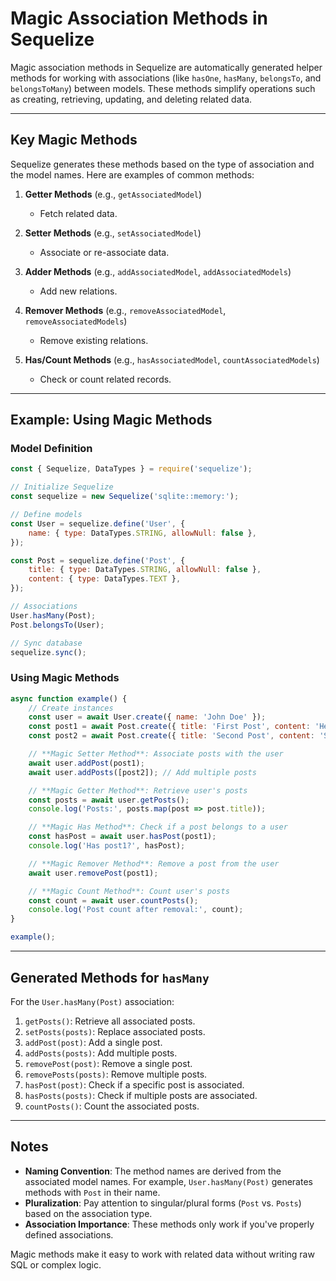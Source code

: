 # Magic Association Methods in Sequelize

Magic association methods in Sequelize are automatically generated helper methods for working with associations (like `hasOne`, `hasMany`, `belongsTo`, and `belongsToMany`) between models. These methods simplify operations such as creating, retrieving, updating, and deleting related data.

---

## Key Magic Methods
Sequelize generates these methods based on the type of association and the model names. Here are examples of common methods:

1. **Getter Methods** (e.g., `getAssociatedModel`)
   - Fetch related data.

2. **Setter Methods** (e.g., `setAssociatedModel`)
   - Associate or re-associate data.

3. **Adder Methods** (e.g., `addAssociatedModel`, `addAssociatedModels`)
   - Add new relations.

4. **Remover Methods** (e.g., `removeAssociatedModel`, `removeAssociatedModels`)
   - Remove existing relations.

5. **Has/Count Methods** (e.g., `hasAssociatedModel`, `countAssociatedModels`)
   - Check or count related records.

---

## Example: Using Magic Methods

### Model Definition
```javascript
const { Sequelize, DataTypes } = require('sequelize');

// Initialize Sequelize
const sequelize = new Sequelize('sqlite::memory:');

// Define models
const User = sequelize.define('User', {
    name: { type: DataTypes.STRING, allowNull: false },
});

const Post = sequelize.define('Post', {
    title: { type: DataTypes.STRING, allowNull: false },
    content: { type: DataTypes.TEXT },
});

// Associations
User.hasMany(Post);
Post.belongsTo(User);

// Sync database
sequelize.sync();
```

### Using Magic Methods
```javascript
async function example() {
    // Create instances
    const user = await User.create({ name: 'John Doe' });
    const post1 = await Post.create({ title: 'First Post', content: 'Hello World!' });
    const post2 = await Post.create({ title: 'Second Post', content: 'Sequelize Magic Methods' });

    // **Magic Setter Method**: Associate posts with the user
    await user.addPost(post1);
    await user.addPosts([post2]); // Add multiple posts

    // **Magic Getter Method**: Retrieve user's posts
    const posts = await user.getPosts();
    console.log('Posts:', posts.map(post => post.title));

    // **Magic Has Method**: Check if a post belongs to a user
    const hasPost = await user.hasPost(post1);
    console.log('Has post1?', hasPost);

    // **Magic Remover Method**: Remove a post from the user
    await user.removePost(post1);

    // **Magic Count Method**: Count user's posts
    const count = await user.countPosts();
    console.log('Post count after removal:', count);
}

example();
```

---

## Generated Methods for `hasMany`

For the `User.hasMany(Post)` association:

1. `getPosts()`: Retrieve all associated posts.
2. `setPosts(posts)`: Replace associated posts.
3. `addPost(post)`: Add a single post.
4. `addPosts(posts)`: Add multiple posts.
5. `removePost(post)`: Remove a single post.
6. `removePosts(posts)`: Remove multiple posts.
7. `hasPost(post)`: Check if a specific post is associated.
8. `hasPosts(posts)`: Check if multiple posts are associated.
9. `countPosts()`: Count the associated posts.

---

## Notes

- **Naming Convention**: The method names are derived from the associated model names. For example, `User.hasMany(Post)` generates methods with `Post` in their name.
- **Pluralization**: Pay attention to singular/plural forms (`Post` vs. `Posts`) based on the association type.
- **Association Importance**: These methods only work if you've properly defined associations.

Magic methods make it easy to work with related data without writing raw SQL or complex logic.

